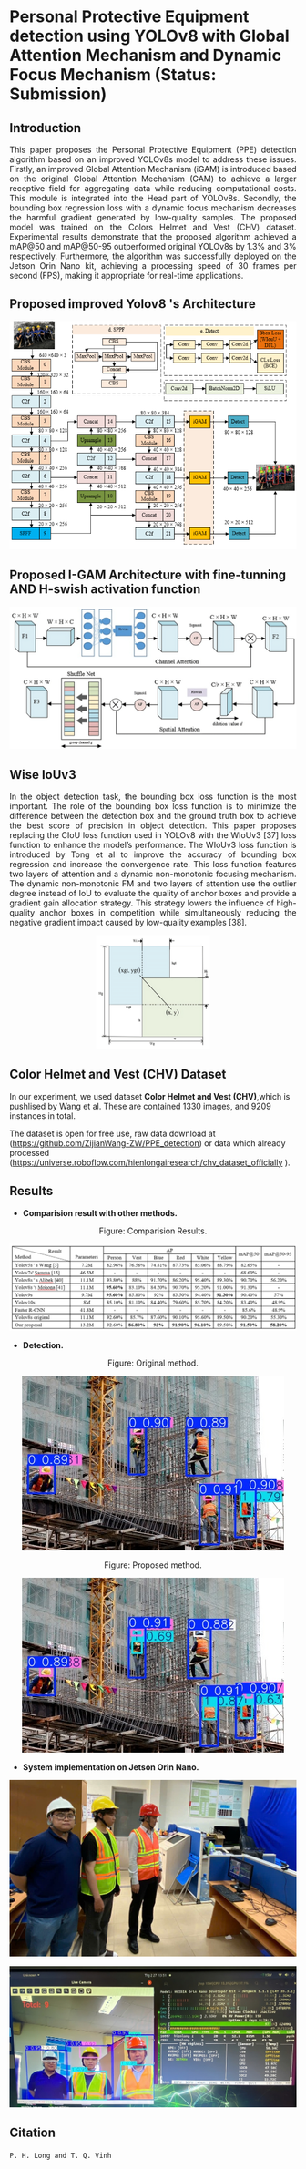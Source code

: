 # Personal Protective Equipment detection using YOLOv8 with Global Attention Mechanism and Dynamic Focus Mechanism (Status: Submission)


## Introduction

<p align="justify"> 
This paper proposes the Personal Protective Equipment (PPE) detection algorithm based on an improved YOLOv8s model to address these issues. Firstly, an improved Global Attention Mechanism (iGAM) is introduced based on the original Global Attention Mechanism (GAM) to achieve a larger receptive field for aggregating data while reducing computational costs. This module is integrated into the Head part of YOLOv8s. Secondly, the bounding box regression loss with a dynamic focus mechanism decreases the harmful gradient generated by low-quality samples. The proposed model was trained on the Colors Helmet and Vest (CHV) dataset. Experimental results demonstrate that the proposed algorithm achieved a mAP@50 and mAP@50-95 outperformed original YOLOv8s by 1.3% and 3% respectively. Furthermore, the algorithm was successfully deployed on the Jetson Orin Nano kit, achieving a processing speed of 30 frames per second (FPS), making it appropriate for real-time applications.
</p>

## Proposed improved Yolov8 's Architecture

<p align="center">
  <img src="Image/Yolov8.png" />
</p>

## Proposed I-GAM Architecture with fine-tunning AND H-swish activation function

![avatar](Image/Original_GAM_hswish.png)

## Wise IoUv3
<p align="justify"> 
In the object detection task, the bounding box loss function is the most important. The role of the bounding box loss function is to minimize the difference between the detection box and the ground truth box to achieve the best score of precision in object detection. This paper proposes replacing the CIoU loss function used in YOLOv8 with the WIoUv3 [37] loss function to enhance the model’s performance. The WIoUv3 loss function is introduced by Tong et al to improve the accuracy of bounding box regression and increase the convergence rate. This loss function features two layers of attention and a dynamic non-monotonic focusing mechanism. 
The dynamic non-monotonic FM and two layers of attention use the outlier degree instead of IoU to evaluate the quality of anchor boxes and provide a gradient gain allocation strategy.
This strategy lowers the influence of high-quality anchor boxes in competition while simultaneously reducing the negative gradient impact caused by low-quality examples [38].
</p>

<p align="center">
  <img src="Image/Wiouv3.png" width="200" height="200" />
</p>

## Color Helmet and Vest (CHV)  Dataset

In our experiment, we used dataset **Color Helmet and Vest (CHV)**,which is pushlised by Wang et al. These are contained 1330 images, and 9209 instances in total.



The dataset is open for free use, raw data download at (https://github.com/ZijianWang-ZW/PPE_detection) or data which already processed (https://universe.roboflow.com/hienlongairesearch/chv_dataset_officially ). 




## Results

- **Comparision result with other methods.**
<div align=center>Figure: Comparision Results.</div>
<p align="center">
  <img src="Image/Result.png" title="Comparision results" />
</p>

- **Detection.**
<div align=center>Figure: Original method.</div>
<p align="center">
  <img src="Image/original.jpg" title="Original method" />
</p>

<div align=center>Figure: Proposed method.</div>
<p align="center">
  <img src="Image/proposed.jpg" title="Proposed method" />
</p>

- **System implementation on Jetson Orin Nano.**

<p align="center">
  <img src="Image/Runtime1.jpg" />
</p>

<p align="center">
  <img src="Image/Runtime2.png" />
</p>

## Citation
	
`P. H. Long and T. Q. Vinh `

